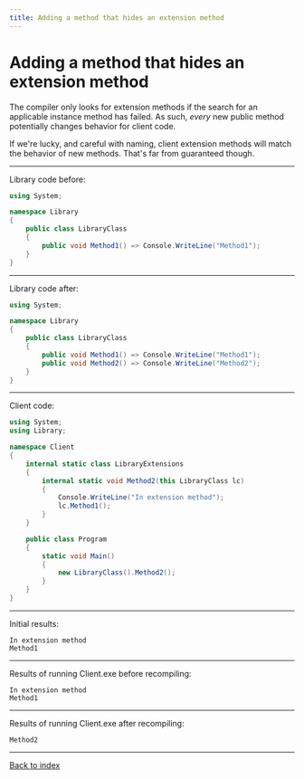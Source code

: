 ```yaml
---
title: Adding a method that hides an extension method
---
```

# Adding a method that hides an extension method

The compiler only looks for extension methods if the search for an
applicable instance method has failed. As such, *every* new public
method potentially changes behavior for client code.

If we're lucky, and careful with naming, client extension methods
will match the behavior of new methods. That's far from guaranteed
though.

----
Library code before:
```csharp
using System;

namespace Library
{
    public class LibraryClass
    {
        public void Method1() => Console.WriteLine("Method1");
    }
}
```
----
Library code after:
```csharp
using System;

namespace Library
{
    public class LibraryClass
    {
        public void Method1() => Console.WriteLine("Method1");
        public void Method2() => Console.WriteLine("Method2");
    }
}
```
----
Client code:
```csharp
using System;
using Library;

namespace Client
{
    internal static class LibraryExtensions
    {
        internal static void Method2(this LibraryClass lc)
        {
            Console.WriteLine("In extension method");
            lc.Method1();
        }
    }

    public class Program
    {
        static void Main()
        {
            new LibraryClass().Method2();
        }
    }
}
```
----
Initial results:
```text
In extension method
Method1
```
----
Results of running Client.exe before recompiling:
```text
In extension method
Method1
```
----
Results of running Client.exe after recompiling:
```text
Method2
```
----
[Back to index](index.md)

